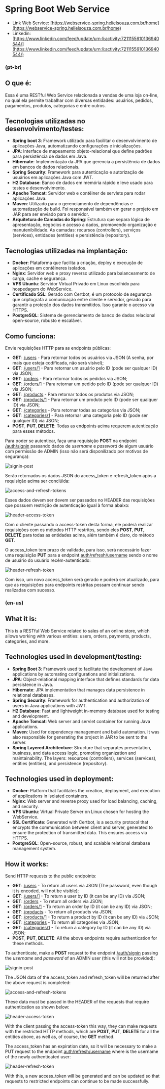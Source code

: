 # Spring Boot Web Service

- Link Web Service: [https://webservice-spring.helielsouza.com.br/home](https://webservice-spring.helielsouza.com.br/home)
- Linkedin: [https://www.linkedin.com/feed/update/urn:li:activity:7211155610136940544/](https://www.linkedin.com/feed/update/urn:li:activity:7211155610136940544/)

### (pt-br)
## O que é:
Essa é uma RESTful Web Service relacionada a vendas de uma loja on-line, no qual ela permite trabalhar com diversas entidades: usuários, pedidos, pagamentos, produtos, categorias e entre outros.

## Tecnologias utilizadas no desenvolvimento/testes:
- **Spring boot 3**: Framework utilizado para facilitar o desenvolvimento de aplicações Java, automatizando configurações e inicializações.
- **JPA**: Interface de mapeamento objeto-relacional que define padrões para persistência de dados em Java.
- **Hibernate**: Implementação da JPA que gerencia a persistência de dados em bancos de dados relacionais.
- **Spring Security**: Framework para autenticação e autorização de usuários em aplicações Java com JWT.
- **H2 Database**: Banco de dados em memória rápido e leve usado para testes e desenvolvimento.
- **Apache Tomcat**: Servidor web e contêiner de servlets para rodar aplicações Java.
- **Maven**: Utilizado para o gerenciamento de dependências e automatização de build. Foi responsável também em gerar o projeto em JAR para ser enviado para o servidor.
- **Arquitetura de Camadas do Spring**: Estrutura que separa lógica de apresentação, negócios e acesso a dados, promovendo organização e manutenibilidade. As camadas: recursos (controllers), serviços (services), entidades (entities) e persistência (repository).

## Tecnologias utilizadas na implantação:
- **Docker**: Plataforma que facilita a criação, deploy e execução de aplicações em contêineres isolados.
- **Nginx**: Servidor web e proxy reverso utilizado para balanceamento de carga, cache e segurança.
- **VPS Ubuntu**: Servidor Virtual Privado em Linux escolhido para hospedagem do WebService.
- **Certificado SSL**: Gerado com Certbot, é um protocolo de segurança que criptografa a comunicação entre cliente e servidor, gerado para garantir a proteção dos dados transmitidos. Isso garante o acesso via HTTPS.
- **PostgreSQL**: Sistema de gerenciamento de banco de dados relacional open-source, robusto e escalável.

## Como funciona:
Envie requisições HTTP para as endpoints públicas:
- **GET**: [/users](https://webservice-spring.helielsouza.com.br/users) - Para retornar todos os usuários via JSON (A senha, por mais que esteja codificada, não será visível);
- **GET**: [/users/1](https://webservice-spring.helielsouza.com.br/users/1) - Para retornar um usuário pelo ID (pode ser qualquer ID) via JSON;
- **GET**: [/orders](https://webservice-spring.helielsouza.com.br/orders) - Para retornar todos os pedidos via JSON;
- **GET**: [/orders/1](https://webservice-spring.helielsouza.com.br/orders/1) - Para retornar um pedido pelo ID (pode ser qualquer ID) via JSON;
- **GET**: [/products](https://webservice-spring.helielsouza.com.br/products) - Para retornar todos os produtos via JSON;
- **GET**: [/products/1](https://webservice-spring.helielsouza.com.br/products/1) - Para retornar um produto pelo ID (pode ser qualquer ID) via JSON;
- **GET**: [/categories](https://webservice-spring.helielsouza.com.br/categories) - Para retornar todas as categorias via JSON;
- **GET**: [/categories/1](https://webservice-spring.helielsouza.com.br/categories/1) - Para retornar uma categoria pelo ID (pode ser qualquer ID) via JSON;
- **POST**, **PUT**, **DELETE**: Todas as endpoints acima requerem autenticação para esses métodos.


Para poder se autenticar, faça uma requisição **POST** na endpoint [/auth/signin](https://webservice-spring.helielsouza.com.br/auth/singin) passando dados de *username* e *password* de algum usuário com permissão de ADMIN (isso não será disponilizado por motivos de segurança):

![signin-post](https://github.com/HelielSouza/Springboot3-JPA-Workshop/assets/127799256/f2cd6c61-f502-4892-bf4c-b12214fc326f)



Serão retornados os dados JSON do access_token e refresh_token após a requisição acima ser conclúida:

![access-and-refresh-tokens](https://github.com/HelielSouza/Springboot3-JPA-Workshop/assets/127799256/2edf7821-c669-4089-a182-3ff271cfb9e9)



Esses dados devem ser devem ser passados no HEADER das requisições que possuem restrição de autenticação igual à forma abaixo:

![header-access-token](https://github.com/HelielSouza/Springboot3-JPA-Workshop/assets/127799256/6add3f47-8f83-48a3-815f-9483b91936c8)



Com o cliente passando o access-token desta forma, ele poderá realizar requisições com os métodos HTTP restritos, sendo eles **POST**, **PUT**, **DELETE** para todas as entidades acima, além também é claro, do método **GET**.

O access_token tem prazo de validade, para isso, será necessário fazer uma requisição **PUT** para a endpoint [auth/refresh/username](https://webservice-spring.helielsouza.com.br/auth/refresh/<username>) sendo *<username>* o nome de usuário do usuário recém-autenticado:

![header-refresh-token](https://github.com/HelielSouza/Springboot3-JPA-Workshop/assets/127799256/b5886b2a-3d39-4227-84e5-0ce894559737)

Com isso, um novo access_token será gerado e poderá ser atualizado, para que as requisições para endpoints restritas possam continuar sendo realizadas com sucesso.


### (en-us)
## What it is:
This is a RESTful Web Service related to sales of an online store, which allows working with various entities: users, orders, payments, products, categories, and more.

## Technologies used in development/testing:
- **Spring Boot 3**: Framework used to facilitate the development of Java applications by automating configurations and initializations.
- **JPA**: Object-relational mapping interface that defines standards for data persistence in Java.
- **Hibernate**: JPA implementation that manages data persistence in relational databases.
- **Spring Security**: Framework for authentication and authorization of users in Java applications with JWT.
- **H2 Database**: Fast and lightweight in-memory database used for testing and development.
- **Apache Tomcat**: Web server and servlet container for running Java applications.
- **Maven**: Used for dependency management and build automation. It was also responsible for generating the project in JAR to be sent to the server.
- **Spring Layered Architecture**: Structure that separates presentation, business, and data access logic, promoting organization and maintainability. The layers: resources (controllers), services (services), entities (entities), and persistence (repository).

## Technologies used in deployment:
- **Docker**: Platform that facilitates the creation, deployment, and execution of applications in isolated containers.
- **Nginx**: Web server and reverse proxy used for load balancing, caching, and security.
- **VPS Ubuntu**: Virtual Private Server on Linux chosen for hosting the WebService.
- **SSL Certificate**: Generated with Certbot, is a security protocol that encrypts the communication between client and server, generated to ensure the protection of transmitted data. This ensures access via HTTPS.
- **PostgreSQL**: Open-source, robust, and scalable relational database management system.

## How it works:
Send HTTP requests to the public endpoints:

- **GET**: [/users](https://webservice-spring.helielsouza.com.br/users) - To return all users via JSON (The password, even though it is encoded, will not be visible);
- **GET**: [/users/1](https://webservice-spring.helielsouza.com.br/users/1) - To return a user by ID (it can be any ID) via JSON;
- **GET**: [/orders](https://webservice-spring.helielsouza.com.br/orders) - To return all orders via JSON;
- **GET**: [/orders/1](https://webservice-spring.helielsouza.com.br/orders/1) - To return an order by ID (it can be any ID) via JSON;
- **GET**: [/products](https://webservice-spring.helielsouza.com.br/products) - To return all products via JSON;
- **GET**: [/products/1](https://webservice-spring.helielsouza.com.br/products/1) - To return a product by ID (it can be any ID) via JSON;
- **GET**: [/categories](https://webservice-spring.helielsouza.com.br/categories) - To return all categories via JSON;
- **GET**: [/categories/1](https://webservice-spring.helielsouza.com.br/categories/1) - To return a category by ID (it can be any ID) via JSON;
- **POST**, **PUT**, **DELETE**: All the above endpoints require authentication for these methods.

To authenticate, make a **POST** request to the endpoint [/auth/signin](https://webservice-spring.helielsouza.com.br/auth/singin) passing the *username* and *password* of an ADMIN user (this will not be provided):

![signin-post](https://github.com/HelielSouza/Springboot3-JPA-Workshop/assets/127799256/f2cd6c61-f502-4892-bf4c-b12214fc326f)


The JSON data of the access_token and refresh_token will be returned after the above request is completed:

![access-and-refresh-tokens](https://github.com/HelielSouza/Springboot3-JPA-Workshop/assets/127799256/2edf7821-c669-4089-a182-3ff271cfb9e9)


These data must be passed in the HEADER of the requests that require authentication as shown below:

![header-access-token](https://github.com/HelielSouza/Springboot3-JPA-Workshop/assets/127799256/6add3f47-8f83-48a3-815f-9483b91936c8)


With the client passing the access-token this way, they can make requests with the restricted HTTP methods, which are **POST**, **PUT**, **DELETE** for all the entities above, as well as, of course, the **GET** method.

The access_token has an expiration date, so it will be necessary to make a PUT request to the endpoint [auth/refresh/username](https://webservice-spring.helielsouza.com.br/auth/refresh/<username>) where *<username>* is the username of the newly authenticated user:

![header-refresh-token](https://github.com/HelielSouza/Springboot3-JPA-Workshop/assets/127799256/b5886b2a-3d39-4227-84e5-0ce894559737)


With this, a new access_token will be generated and can be updated so that requests to restricted endpoints can continue to be made successfully.
